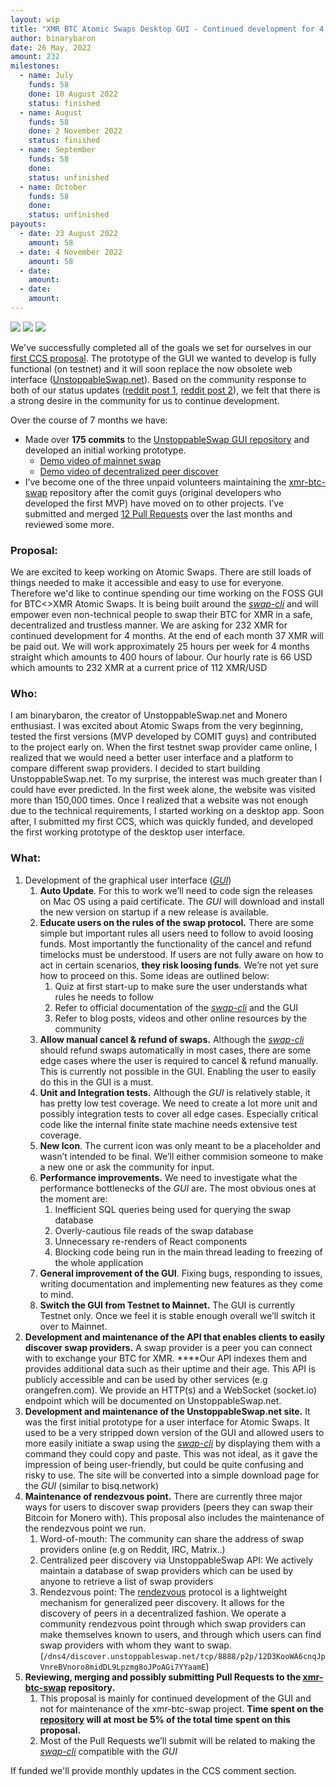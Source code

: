 ```yaml
---
layout: wip
title: "XMR BTC Atomic Swaps Desktop GUI - Continued development for 4 months"
author: binarybaron
date: 26 May, 2022
amount: 232
milestones:
  - name: July
    funds: 58
    done: 10 August 2022
    status: finished
  - name: August
    funds: 58
    done: 2 November 2022
    status: finished
  - name: September
    funds: 58
    done:
    status: unfinished
  - name: October
    funds: 58
    done:
    status: unfinished
payouts:
  - date: 23 August 2022
    amount: 58
  - date: 4 November 2022
    amount: 58
  - date:
    amount:
  - date:
    amount:
---
```


![](https://user-images.githubusercontent.com/86064887/152649852-4c8c6c3f-0568-4347-89d1-c291c17f2d30.png)
![](https://user-images.githubusercontent.com/86064887/152678743-b86f395e-01dc-43c5-ba71-b27962a4a6ba.png)
![](https://user-images.githubusercontent.com/86064887/152649633-9ae29f79-8041-476c-be45-ef3441f4dee1.png)

We've successfully completed all of the goals we set for ourselves in our [first CCS proposal](https://ccs.getmonero.org/proposals/binarybaron-unstoppableswap.html). The prototype of the GUI we wanted to develop is fully functional (on testnet) and it will soon replace the now obsolete web interface ([UnstoppableSwap.net](https://unstoppableswap.net)).
Based on the community response to both of our status updates ([reddit post 1](https://www.reddit.com/r/Monero/comments/slvy2a/making_atomic_swaps_accessible_to_all/), [reddit post 2](https://www.reddit.com/r/Monero/comments/uawipv/atomic_swap_gui_demo_on_mainnet_unstoppableswap/)), we felt that there is a strong desire in the community for us to continue development.

Over the course of 7 months we have:

- Made over **175 commits** to the [UnstoppableSwap GUI repository](https://github.com/UnstoppableSwap/unstoppableswap-gui/commits/main) and developed an initial working prototype.
    - [Demo video of mainnet swap](https://www.youtube.com/watch?v=8XLGSsggnP0)
    - [Demo video of decentralized peer discover](https://www.youtube.com/watch?v=MvUsjU67jf0)
- I’ve become one of the three unpaid volunteers maintaining the [xmr-btc-swap](https://github.com/comit-network/xmr-btc-swap/) repository after the comit guys (original developers who developed the first MVP) have moved on to other projects. I’ve submitted and merged [12 Pull Requests](https://github.com/comit-network/xmr-btc-swap/pulls?q=is%3Apr+is%3Amerged+author%3Abinarybaron+) over the last months and reviewed some more.

### Proposal:

We are excited to keep working on Atomic Swaps. There are still loads of things needed to make it accessible and easy to use for everyone. Therefore we'd like to continue spending our time working on the FOSS GUI for BTC<>XMR Atomic Swaps. It is being built around the *[swap-cli](https://github.com/comit-network/xmr-btc-swap/blob/master/docs/cli/README.md)* and will empower even non-technical people to swap their BTC for XMR in a safe, decentralized and trustless manner. We are asking for 232 XMR for continued development for 4 months. At the end of each month 37 XMR will be paid out. We will work approximately 25 hours per week for 4 months straight which amounts to 400 hours of labour. Our hourly rate is 66 USD which amounts to 232 XMR at a current price of 112 XMR/USD

### Who:
I am binarybaron, the creator of UnstoppableSwap.net and Monero enthusiast. I was excited about Atomic Swaps from the very beginning, tested the first versions (MVP developed by COMIT guys) and contributed to the project early on. When the first testnet swap provider came online, I realized that we would need a better user interface and a platform to compare different swap providers. I decided to start building UnstoppableSwap.net. To my surprise, the interest was much greater than I could have ever predicted. In the first week alone, the website was visited more than 150,000 times. 
Once I realized that a website was not enough due to the technical requirements, I started working on a desktop app. Soon after, I submitted my first CCS, which was quickly funded, and developed the first working prototype of the desktop user interface.

### **What:**

1. Development of the graphical user interface (*[GUI](https://github.com/UnstoppableSwap/unstoppableswap-gui)*)
    1. **Auto Update**. For this to work we’ll need to code sign the releases on Mac OS using a paid certificate. The *GUI* will download and install the new version on startup if a new release is available. 
    2. **Educate users on the rules of the swap protocol.** There are some simple but important rules all users need to follow to avoid loosing funds. Most importantly the functionality of the cancel and refund timelocks must be understood. If users are not fully aware on how to act in certain scenarios, **they risk loosing funds**. We’re not yet sure how to proceed on this. Some ideas are outlined below:
        1. Quiz at first start-up to make sure the user understands what rules he needs to follow
        2. Refer to official documentation of the *[swap-cli](https://github.com/comit-network/xmr-btc-swap/blob/master/docs/cli/README.md)* and the GUI
        3. Refer to blog posts, videos and other online resources by the community
    3. **Allow manual cancel & refund of swaps.** Although the *[swap-cli](https://github.com/comit-network/xmr-btc-swap/blob/master/docs/cli/README.md)* should refund swaps automatically in most cases, there are some edge cases where the user is required to cancel & refund manually. This is currently not possible in the GUI. Enabling the user to easily do this in the GUI is a must.
    4. **Unit and Integration tests.** Although the *GUI* is relatively stable, it has pretty low test coverage. We need to create a lot more unit and possibly integration tests to cover all edge cases. Especially critical code like the internal finite state machine needs extensive test coverage.
    5. **New Icon**. The current icon was only meant to be a placeholder and wasn’t intended to be final. We’ll either commision someone to make a new one or ask the community for input.
    6. **Performance improvements.** We need to investigate what the performance bottlenecks of the *GUI* are. The most obvious ones at the moment are:
        1. Inefficient SQL queries being used for querying the swap database
        2. Overly-cautious file reads of the swap database
        3. Unnecessary re-renders of React components
        4. Blocking code being run in the main thread leading to freezing of the whole application
    7. **General improvement of the GUI**. Fixing bugs, responding to issues, writing documentation and implementing new features as they come to mind.
    8. **Switch the GUI from Testnet to Mainnet.** The GUI is currently Testnet only. Once we feel it is stable enough overall we’ll switch it over to Mainnet.
2. **Development and maintenance of the API that enables clients to easily discover swap providers.** A swap provider is a peer you can connect with to exchange your BTC for XMR. ****Our API indexes them and provides additional data such as their uptime and their age. This API is publicly accessible and can be used by other services (e.g orangefren.com). We provide an HTTP(s) and a WebSocket (socket.io) endpoint which will be documented on UnstoppableSwap.net.
3. **Development and maintenance of the UnstoppableSwap.net site.** It was the first initial prototype for a user interface for Atomic Swaps. It used to be a very stripped down version of the GUI and allowed users to more easily initiate a swap using the *[swap-cli](https://github.com/comit-network/xmr-btc-swap/blob/master/docs/cli/README.md)* by displaying them with a command they could copy and paste. This was not ideal, as it gave the impression of being user-friendly, but could be quite confusing and risky to use. The site will be converted into a simple download page for the *GUI* (similar to bisq.network)
4. **Maintenance of rendezvous point.** There are currently three major ways for users to discover swap providers (peers they can swap their Bitcoin for Monero with). This proposal also includes the maintenance of the rendezvous point we run.
    1. Word-of-mouth: The community can share the address of swap providers online (e.g on Reddit, IRC, Matrix..)
    2. Centralized peer discovery via UnstoppableSwap API: We actively maintain a database of swap providers which can be used by anyone to retrieve a list of swap providers
    3. Rendezvous point: The [rendezvous](https://github.com/libp2p/specs/blob/master/rendezvous/README.md) protocol is a lightweight mechanism for generalized peer discovery. It allows for the discovery of peers in a decentralized fashion. We operate a community rendezvous point through which swap providers can make themselves known to users, and through which users can find swap providers with whom they want to swap.(`/dns4/discover.unstoppableswap.net/tcp/8888/p2p/12D3KooWA6cnqJpVnreBVnoro8midDL9Lpzmg8oJPoAGi7YYaamE`)
5. **Reviewing, merging and possibly submitting Pull Requests to the [xmr-btc-swap](https://github.com/comit-network/xmr-btc-swap/) repository.**
    1. This proposal is mainly for continued development of the GUI and not for maintenance of the xmr-btc-swap project. **Time spent on the [repository](https://github.com/comit-network/xmr-btc-swap/) will at most be 5% of the total time spent on this proposal.**
    2. Most of the Pull Requests we’ll submit will be related to making the *[swap-cli](https://github.com/comit-network/xmr-btc-swap/blob/master/docs/cli/README.md)* compatible with the *GUI*
    

If funded we'll provide monthly updates in the CCS comment section.
